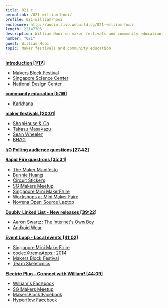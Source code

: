 ```yaml
---
title: 021 c
permalink: /021-william-hooi/
profile: 021-william-hooi
enclosure: http://audio.live.webuild.sg/021-william-hooi
length: 22147706
description: William Hooi on maker festivals and community education.
number: "021"
guest: William Hooi
topic: Maker festivals and community education
---
```


**[Introduction [1:17]](#t=1:17)**

- [Makers Block Festival](http://makersblock.sg/)
- [Singapore Science Center](http://www.science.edu.sg/Pages/SCBHome.aspx)
- [National Design Center](http://www.designsingapore.org/ndc/)

**[community education [5:16]](#t=5:16)**

- [Karkhana](http://karkhana.asia/)

**[maker festivals [20:01]](#t=20:01)**

- [ShopHouse & Co](http://www.shophouseandco.com/)
- [Takasu Masakazu](https://www.facebook.com/takasumasakazu)
- [Sean Wheeler](https://twitter.com/mrwheeler)
- [BHAG](http://en.wikipedia.org/wiki/Big_Hairy_Audacious_Goal)

**[I/O Polling audience questions [27:42]](#t=27:42)**


**[Rapid Fire questions [35:31]](#t=35:31)**

- [The Maker Manifesto](http://techshop.ws/TheMakerMovementManifesto.html)
- [Bunnie Huang](http://www.bunniestudios.com/)
- [Circuit Stickers](http://chibitronics.com/)
- [SG Makers Meetup](https://www.facebook.com/sgmakers)
- [Singapore Mini MakerFaire](http://makerfairesingapore.com/)
- [Workshops at Mini Maker Faire](http://makerfairesingapore.com/2014/06/20/workshops-happening-at-the-singapore-mini-maker-faire-2014/)
- [Novena Open Source Laptop](https://www.crowdsupply.com/kosagi/novena-open-laptop)

**[Doubly Linked List -  New releases [39:22]](#t=39:22)**

- [Aaron Swartz: The Internet's Own Boy](http://vimeo.com/ondemand/internetsownboy)
- [Android Wear](http://www.android.com/wear/)

**[Event Loop - Local events [41:02]](#t=41:02)**

- [Singapore Mini MakerFaire](http://makerfairesingapore.com/)
- [code::XtremeApps:: 2014](http://codextremeapps.org/)
- [Makers Block Festival](http://makersblock.sg/)
- [Team Skeletonics](http://en.skeletonics.com/)

**[Electric Plug  – Connect with William! [44:09]](#t=44:09)**

- [William's Facebook](https://www.facebook.com/whooi)
- [SG Makers Meetup](https://www.facebook.com/sgmakers)
- [MakersBlock Facebook](https://www.facebook.com/makersblock)
- [Hyperflow Facebook](https://www.facebook.com/hyperflow.asia)
